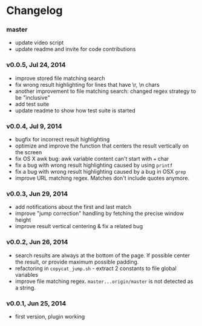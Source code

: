# Changelog

### master
- update video script
- update readme and invite for code contributions

### v0.0.5, Jul 24, 2014
- improve stored file matching search
- fix wrong result highlighting for lines that have \r, \n chars
- another improvement to file matching search: changed regex strategy to be
  "inclusive"
- add test suite
- update readme to show how test suite is started

### v0.0.4, Jul 9, 2014
- bugfix for incorrect result highlighting
- optimize and improve the function that centers the result vertically on the
  screen
- fix OS X awk bug: awk variable content can't start with `=` char
- fix a bug with wrong result highlighting caused by using `printf`
- fix a bug with wrong result highlighting caused by a bug in OSX `grep`
- improve URL matching regex. Matches don't include quotes anymore.

### v0.0.3, Jun 29, 2014
- add notifications about the first and last match
- improve "jump correction" handling by fetching the precise window height
- improve result vertical centering & fix a related bug

### v0.0.2, Jun 26, 2014
- search results are always at the bottom of the page. If possible center the
  result, or provide maximum possible padding.
- refactoring in `copycat_jump.sh` - extract 2 constants to file global variables
- improve file matching regex. `master...origin/master` is not detected as a
  string.

### v0.0.1, Jun 25, 2014
- first version, plugin working
